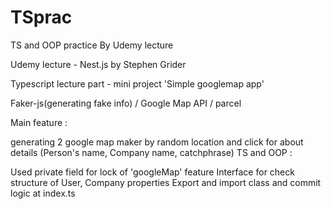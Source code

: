 # TSprac

TS and OOP practice By Udemy lecture

Udemy lecture - Nest.js by Stephen Grider

Typescript lecture part - mini project 'Simple googlemap app'

Faker-js(generating fake info) / Google Map API / parcel

Main feature :

generating 2 google map maker by random location
and click for about details (Person's name, Company name, catchphrase)
TS and OOP :

Used private field for lock of 'googleMap' feature
Interface for check structure of User, Company properties
Export and import class and commit logic at index.ts

